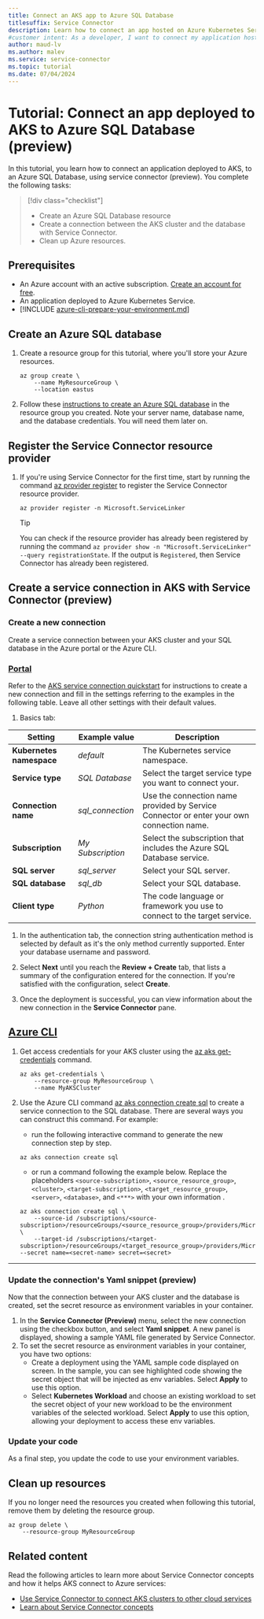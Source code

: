 ```yaml
---
title: Connect an AKS app to Azure SQL Database
titlesuffix: Service Connector
description: Learn how to connect an app hosted on Azure Kubernetes Service (AKS) to Microsoft Azure SQL Database.
#customer intent: As a developer, I want to connect my application hosted on AKS to Azure SQL Database.
author: maud-lv
ms.author: malev
ms.service: service-connector
ms.topic: tutorial
ms.date: 07/04/2024
---
```


# Tutorial: Connect an app deployed to AKS to Azure SQL Database (preview)

In this tutorial, you learn how to connect an application deployed to AKS, to an Azure SQL Database, using service connector (preview). You complete the following tasks:

> [!div class="checklist"]
> * Create an Azure SQL Database resource
> * Create a connection between the AKS cluster and the database with Service Connector.
> * Clean up Azure resources.

## Prerequisites

* An Azure account with an active subscription. [Create an account for free](https://azure.microsoft.com/free/).
* An application deployed to Azure Kubernetes Service.
* [!INCLUDE [azure-cli-prepare-your-environment.md](~/reusable-content/azure-cli/azure-cli-prepare-your-environment-no-header.md)]

## Create an Azure SQL database

1. Create a resource group for this tutorial, where you'll store your Azure resources.

    ```azurecli-interactive
    az group create \
        --name MyResourceGroup \
        --location eastus
    ```

1. Follow these [instructions to create an Azure SQL database](/azure/azure-sql/database/single-database-create-quickstart.md#create-a-single-database) in the resource group you created. Note your server name, database name, and the database credentials. You will need them later on.

## Register the Service Connector resource provider

1. If you're using Service Connector for the first time, start by running the command [az provider register](/cli/azure/provider#az-provider-register) to register the Service Connector resource provider.

   ```azurecli
   az provider register -n Microsoft.ServiceLinker
   ```

   > [!TIP]
   > You can check if the resource provider has already been registered by running the command  `az provider show -n "Microsoft.ServiceLinker" --query registrationState`. If the output is `Registered`, then Service Connector has already been registered.

<!-- check if registering RP is still necessary-->

## Create a service connection in AKS with Service Connector (preview)

### Create a new connection

Create a service connection between your AKS cluster and your SQL database in the Azure portal or the Azure CLI.

### [Portal](#tab/azure-portal)

Refer to the [AKS service connection quickstart](quickstart-portal-aks-connection.md) for instructions to create a new connection and fill in the settings referring to the examples in the following table. Leave all other settings with their default values.

1. Basics tab:

| Setting                  | Example value     | Description                                                                              |
|--------------------------|-------------------|------------------------------------------------------------------------------------------|
| **Kubernetes namespace** | *default*         | The Kubernetes service namespace.                                                        |
| **Service type**         | *SQL Database*    | Select the target service type you want to connect your.                                 |
| **Connection name**      | *sql_connection*  | Use the connection name provided by Service Connector or enter your own connection name. |
| **Subscription**         | *My Subscription* | Select the subscription that includes the Azure SQL Database service.                    |
| **SQL server**           | *sql_server*      | Select your SQL server.                                                                  |
| **SQL database**         | *sql_db*          | Select your SQL database.                                                                |
| **Client type**          | *Python*          | The code language or framework you use to connect to the target service.                 |

1. In the authentication tab, the connection string authentication method is selected by default as it's the only method currently supported. Enter your database username and password.

1. Select **Next** until you reach the **Review + Create** tab, that lists a summary of the configuration entered for the connection. If you're satisfied with the configuration, select **Create**.

1. Once the deployment is successful, you can view information about the new connection in the **Service Connector** pane.

## [Azure CLI](#tab/azure-cli)

1. Get access credentials for your AKS cluster using the [az aks get-credentials](/cli/azure/aks#az-aks-get-credentials) command.

    ```azurecli-interactive
    az aks get-credentials \
        --resource-group MyResourceGroup \
        --name MyAKSCluster
    ```

1. Use the Azure CLI command [az aks connection create sql](/cli/azure/aks/connection/create#az-aks-connection-create-sql) to create a service connection to the SQL database. There are several ways you can construct this command. For example:
    
    -  run the following interactive command to generate the new connection step by step.
    
    ```azurecli
    az aks connection create sql
    ```
    
    - or run a command following the example below. Replace the placeholders `<source-subscription>`, `<source_resource_group>`, `<cluster>`, `<target-subscription>`, `<target_resource_group>`, `<server>`, `<database>`, and `<***>` with your own information .
    
    ```azurecli
    az aks connection create sql \
        --source-id /subscriptions/<source-subscription>/resourceGroups/<source_resource_group>/providers/Microsoft.ContainerService/managedClusters/<cluster> \
        --target-id /subscriptions/<target-subscription>/resourceGroups/<target_resource_group>/providers/Microsoft.Sql/servers/<server>/databases/<database> --secret name=<secret-name> secret=<secret>
    ```

---

### Update the connection's Yaml snippet (preview)

Now that the connection between your AKS cluster and the database is created, set the secret resource as environment variables in your container.

1. In the **Service Connector (Preview)** menu, select the new connection using the checkbox button, and select **Yaml snippet**. A new panel is displayed, showing a sample YAML file generated by Service Connector.
1. To set the secret resource as environment variables in your container, you have two options:
   - Create a deployment using the YAML sample code displayed on screen. In the sample, you can see highlighted code showing the secret object that will be injected as env variables. Select **Apply** to use this option.
   - Select **Kubernetes Workload** and choose an existing workload to set the secret object of your new workload to be the environment variables of the selected workload. Select **Apply** to use this option, allowing your deployment to access these env variables.

### Update your code

As a final step, you update the code to use your environment variables.

## Clean up resources

If you no longer need the resources you created when following this tutorial, remove them by deleting the resource group.

```azurecli-interactive
az group delete \
    --resource-group MyResourceGroup
```

## Related content

Read the following articles to learn more about Service Connector concepts and how it helps AKS connect to Azure services:

* [Use Service Connector to connect AKS clusters to other cloud services](./how-to-use-service-connector-in-aks.md)
* [Learn about Service Connector concepts](./concept-service-connector-internals.md)

